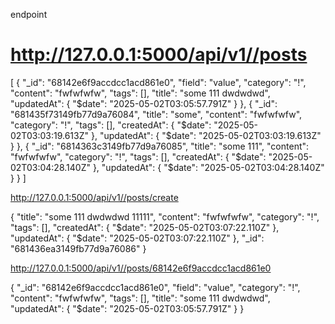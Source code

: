 

endpoint


# http://127.0.0.1:5000/api/v1//posts
[
    {
        "_id": "68142e6f9accdcc1acd861e0",
        "field": "value",
        "category": "!",
        "content": "fwfwfwfw",
        "tags": [],
        "title": "some 111 dwdwdwd",
        "updatedAt": {
            "$date": "2025-05-02T03:05:57.791Z"
        }
    },
    {
        "_id": "681435f73149fb77d9a76084",
        "title": "some",
        "content": "fwfwfwfw",
        "category": "!",
        "tags": [],
        "createdAt": {
            "$date": "2025-05-02T03:03:19.613Z"
        },
        "updatedAt": {
            "$date": "2025-05-02T03:03:19.613Z"
        }
    },
    {
        "_id": "6814363c3149fb77d9a76085",
        "title": "some 111",
        "content": "fwfwfwfw",
        "category": "!",
        "tags": [],
        "createdAt": {
            "$date": "2025-05-02T03:04:28.140Z"
        },
        "updatedAt": {
            "$date": "2025-05-02T03:04:28.140Z"
        }
    }
]

http://127.0.0.1:5000/api/v1//posts/create

{
    "title": "some 111 dwdwdwd 11111",
    "content": "fwfwfwfw",
    "category": "!",
    "tags": [],
    "createdAt": {
        "$date": "2025-05-02T03:07:22.110Z"
    },
    "updatedAt": {
        "$date": "2025-05-02T03:07:22.110Z"
    },
    "_id": "681436ea3149fb77d9a76086"
}

http://127.0.0.1:5000/api/v1//posts/68142e6f9accdcc1acd861e0

{
    "_id": "68142e6f9accdcc1acd861e0",
    "field": "value",
    "category": "!",
    "content": "fwfwfwfw",
    "tags": [],
    "title": "some 111 dwdwdwd",
    "updatedAt": {
        "$date": "2025-05-02T03:05:57.791Z"
    }
}